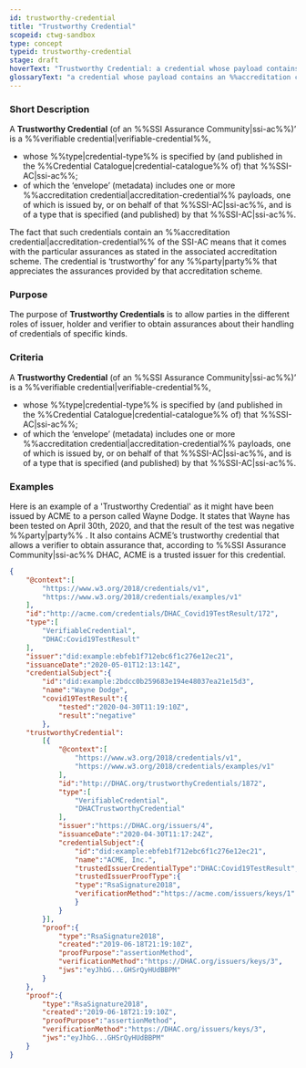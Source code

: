 ```yaml
---
id: trustworthy-credential
title: "Trustworthy Credential"
scopeid: ctwg-sandbox
type: concept
typeid: trustworthy-credential
stage: draft
hoverText: "Trustworthy Credential: a credential whose payload contains an accreditation credential for credentials of the kind that the trustworthy credential instantiates."
glossaryText: "a credential whose payload contains an %%accreditation credential|accreditation-credential%% for credentials of the kind that the trustworthy credential instantiates."
---
```


### Short Description
A **Trustworthy Credential** (of an %%SSI Assurance Community|ssi-ac%%)’ is a %%verifiable credential|verifiable-credential%%,
- whose %%type|credential-type%% is specified by (and published in the %%Credential Catalogue|credential-catalogue%% of) that %%SSI-AC|ssi-ac%%;
- of which the ‘envelope’ (metadata) includes one or more %%accreditation credential|accreditation-credential%% payloads, one of which is issued by, or on behalf of that  %%SSI-AC|ssi-ac%%, and is of a type that is specified (and published) by that %%SSI-AC|ssi-ac%%.

The fact that such credentials contain an %%accreditation credential|accreditation-credential%% of the SSI-AC means that it comes with the particular assurances as stated in the associated accreditation scheme. The credential is ‘trustworthy’ for any %%party|party%% that appreciates the assurances provided by that accreditation scheme.

### Purpose
The purpose of **Trustworthy Credentials** is to allow parties in the different roles of issuer, holder and verifier to obtain assurances about their handling of credentials of specific kinds.

### Criteria
A **Trustworthy Credential** (of an %%SSI Assurance Community|ssi-ac%%)’ is a %%verifiable credential|verifiable-credential%%,
- whose %%type|credential-type%% is specified by (and published in the %%Credential Catalogue|credential-catalogue%% of) that %%SSI-AC|ssi-ac%%;
- of which the ‘envelope’ (metadata) includes one or more %%accreditation credential|accreditation-credential%% payloads, one of which is issued by, or on behalf of that  %%SSI-AC|ssi-ac%%, and is of a type that is specified (and published) by that %%SSI-AC|ssi-ac%%.

### Examples
Here is an example of a 'Trustworthy Credential' as it might have been issued by ACME to a person called Wayne Dodge. It states that Wayne has been tested on April 30th, 2020, and that the result of the test was negative %%party|party%% . It also contains ACME’s trustworthy credential that allows a verifier to obtain assurance that, according to %%SSI Assurance Community|ssi-ac%% DHAC, ACME is a trusted issuer for this credential.

```json
{
    "@context":[
        "https://www.w3.org/2018/credentials/v1",
        "https://www.w3.org/2018/credentials/examples/v1"
    ],
    "id":"http://acme.com/credentials/DHAC_Covid19TestResult/172",
    "type":[
        "VerifiableCredential",
        "DHAC:Covid19TestResult"
    ],
    "issuer":"did:example:ebfeb1f712ebc6f1c276e12ec21",
    "issuanceDate":"2020-05-01T12:13:14Z",
    "credentialSubject":{
        "id":"did:example:2bdcc0b259683e194e48037ea21e15d3",
        "name":"Wayne Dodge",
        "covid19TestResult":{
            "tested":"2020-04-30T11:19:10Z",
            "result":"negative"
        },
    "trustworthyCredential":
        [{
            "@context":[
                "https://www.w3.org/2018/credentials/v1",
                "https://www.w3.org/2018/credentials/examples/v1"
            ],
            "id":"http://DHAC.org/trustworthyCredentials/1872",
            "type":[
                "VerifiableCredential",
                "DHACTrustworthyCredential"
            ],
            "issuer":"https://DHAC.org/issuers/4",
            "issuanceDate":"2020-04-30T11:17:24Z",
            "credentialSubject":{
                "id":"did:example:ebfeb1f712ebc6f1c276e12ec21",
                "name":"ACME, Inc.",
                "trustedIssuerCredentialType":"DHAC:Covid19TestResult",
                "trustedIssuerProofType":{
                "type":"RsaSignature2018",
                "verificationMethod":"https://acme.com/issuers/keys/1"
                }
            }
        }],
        "proof":{
            "type":"RsaSignature2018",
            "created":"2019-06-18T21:19:10Z",
            "proofPurpose":"assertionMethod",
            "verificationMethod":"https://DHAC.org/issuers/keys/3",
            "jws":"eyJhbG...GHSrQyHUdBBPM"
        }
    },
    "proof":{
        "type":"RsaSignature2018",
        "created":"2019-06-18T21:19:10Z",
        "proofPurpose":"assertionMethod",
        "verificationMethod":"https://DHAC.org/issuers/keys/3",
        "jws":"eyJhbG...GHSrQyHUdBBPM"
    }
}
```
